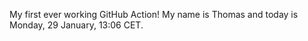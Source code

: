 My first ever working GitHub Action!
My name is Thomas and today is Monday, 29 January, 13:06 CET. 

